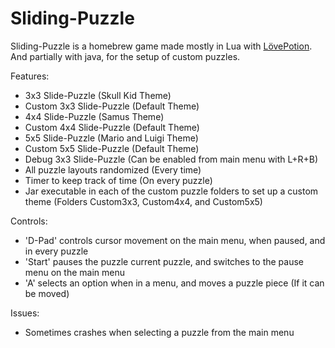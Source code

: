 # Sliding-Puzzle
Sliding-Puzzle is a homebrew game made mostly in Lua with [LövePotion](https://github.com/videah/LovePotion).
And partially with java, for the setup of custom puzzles.

Features:
- 3x3 Slide-Puzzle (Skull Kid Theme)
- Custom 3x3 Slide-Puzzle (Default Theme)
- 4x4 Slide-Puzzle (Samus Theme)
- Custom 4x4 Slide-Puzzle (Default Theme)
- 5x5 Slide-Puzzle (Mario and Luigi Theme)
- Custom 5x5 Slide-Puzzle (Default Theme)
- Debug 3x3 Slide-Puzzle (Can be enabled from main menu with L+R+B)
- All puzzle layouts randomized (Every time)
- Timer to keep track of time (On every puzzle)
- Jar executable in each of the custom puzzle folders to set up a custom theme (Folders Custom3x3, Custom4x4, and Custom5x5)

Controls:
- 'D-Pad' controls cursor movement on the main menu, when paused, and in every puzzle
- 'Start' pauses the puzzle current puzzle, and switches to the pause menu on the main menu
- 'A' selects an option when in a menu, and moves a puzzle piece (If it can be moved)

Issues:
- Sometimes crashes when selecting a puzzle from the main menu
